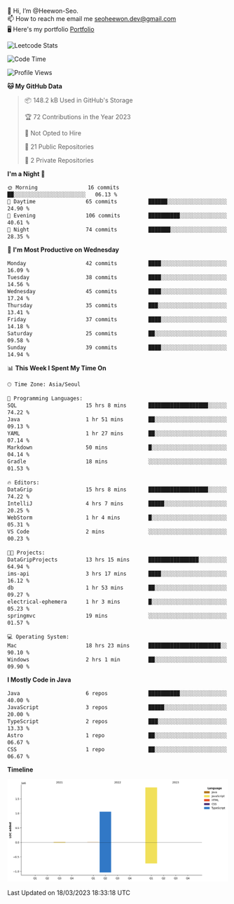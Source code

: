 👋 Hi, I’m @Heewon-Seo.  
📫 How to reach me email me seoheewon.dev@gmail.com   
🖥 Here's my portfolio [Portfolio](https://haileynotes.notion.site/HEEWON-SEO-f98fe97412ee4a6a94fd24fe6832f84c)

![Leetcode Stats](https://leetcode.card.workers.dev/?username=Heewon-Seo)

 <!--START_SECTION:waka-->
![Code Time](http://img.shields.io/badge/Code%20Time-342%20hrs-blue)

![Profile Views](http://img.shields.io/badge/Profile%20Views-1-blue)

**🐱 My GitHub Data** 

> 📦 148.2 kB Used in GitHub's Storage 
 > 
> 🏆 72 Contributions in the Year 2023
 > 
> 🚫 Not Opted to Hire
 > 
> 📜 21 Public Repositories 
 > 
> 🔑 2 Private Repositories 
 > 
**I'm a Night 🦉** 

```text
🌞 Morning                16 commits          ██░░░░░░░░░░░░░░░░░░░░░░░   06.13 % 
🌆 Daytime                65 commits          ██████░░░░░░░░░░░░░░░░░░░   24.90 % 
🌃 Evening                106 commits         ██████████░░░░░░░░░░░░░░░   40.61 % 
🌙 Night                  74 commits          ███████░░░░░░░░░░░░░░░░░░   28.35 % 
```
📅 **I'm Most Productive on Wednesday** 

```text
Monday                   42 commits          ████░░░░░░░░░░░░░░░░░░░░░   16.09 % 
Tuesday                  38 commits          ████░░░░░░░░░░░░░░░░░░░░░   14.56 % 
Wednesday                45 commits          ████░░░░░░░░░░░░░░░░░░░░░   17.24 % 
Thursday                 35 commits          ███░░░░░░░░░░░░░░░░░░░░░░   13.41 % 
Friday                   37 commits          ████░░░░░░░░░░░░░░░░░░░░░   14.18 % 
Saturday                 25 commits          ██░░░░░░░░░░░░░░░░░░░░░░░   09.58 % 
Sunday                   39 commits          ████░░░░░░░░░░░░░░░░░░░░░   14.94 % 
```


📊 **This Week I Spent My Time On** 

```text
🕑︎ Time Zone: Asia/Seoul

💬 Programming Languages: 
SQL                      15 hrs 8 mins       ███████████████████░░░░░░   74.22 % 
Java                     1 hr 51 mins        ██░░░░░░░░░░░░░░░░░░░░░░░   09.13 % 
YAML                     1 hr 27 mins        ██░░░░░░░░░░░░░░░░░░░░░░░   07.14 % 
Markdown                 50 mins             █░░░░░░░░░░░░░░░░░░░░░░░░   04.14 % 
Gradle                   18 mins             ░░░░░░░░░░░░░░░░░░░░░░░░░   01.53 % 

🔥 Editors: 
DataGrip                 15 hrs 8 mins       ███████████████████░░░░░░   74.22 % 
IntelliJ                 4 hrs 7 mins        █████░░░░░░░░░░░░░░░░░░░░   20.25 % 
WebStorm                 1 hr 4 mins         █░░░░░░░░░░░░░░░░░░░░░░░░   05.31 % 
VS Code                  2 mins              ░░░░░░░░░░░░░░░░░░░░░░░░░   00.23 % 

🐱‍💻 Projects: 
DataGripProjects         13 hrs 15 mins      ████████████████░░░░░░░░░   64.94 % 
ims-api                  3 hrs 17 mins       ████░░░░░░░░░░░░░░░░░░░░░   16.12 % 
db                       1 hr 53 mins        ██░░░░░░░░░░░░░░░░░░░░░░░   09.27 % 
electrical-ephemera      1 hr 3 mins         █░░░░░░░░░░░░░░░░░░░░░░░░   05.23 % 
springmvc                19 mins             ░░░░░░░░░░░░░░░░░░░░░░░░░   01.57 % 

💻 Operating System: 
Mac                      18 hrs 23 mins      ███████████████████████░░   90.10 % 
Windows                  2 hrs 1 min         ██░░░░░░░░░░░░░░░░░░░░░░░   09.90 % 
```

**I Mostly Code in Java** 

```text
Java                     6 repos             ██████████░░░░░░░░░░░░░░░   40.00 % 
JavaScript               3 repos             █████░░░░░░░░░░░░░░░░░░░░   20.00 % 
TypeScript               2 repos             ███░░░░░░░░░░░░░░░░░░░░░░   13.33 % 
Astro                    1 repo              ██░░░░░░░░░░░░░░░░░░░░░░░   06.67 % 
CSS                      1 repo              ██░░░░░░░░░░░░░░░░░░░░░░░   06.67 % 
```



**Timeline**

![Lines of Code chart](https://raw.githubusercontent.com/Heewon-Seo/Heewon-Seo/main/assets/bar_graph.png)


 Last Updated on 18/03/2023 18:33:18 UTC
<!--END_SECTION:waka-->

